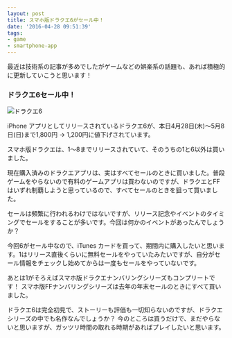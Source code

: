 ```yaml
---
layout: post
title: スマホ版ドラクエ6がセール中！
date: '2016-04-28 09:51:39'
tags:
- game
- smartphone-app
---
```


最近は技術系の記事が多めでしたがゲームなどの娯楽系の話題も、あれば積極的に更新していこうと思います！

### ドラクエ6セール中！
![ドラクエ6](/content/images/2016/04/dq6_app.PNG)

iPhone アプリとしてリリースされているドラクエ6が、本日4月28日(木)〜5月8日(日)まで1,800円 → 1,200円に値下げされています。

スマホ版ドラクエは、1〜8までリリースされていて、そのうちの1と6以外は買いました。

現在購入済みのドラクエアプリは、実はすべてセールのときに買いました。普段ゲームをやらないので有料のゲームアプリは買わないのですが、ドラクエとFFはいずれ制覇しようと思っているので、すべてセールのときを狙って買いました。

セールは頻繁に行われるわけではないですが、リリース記念やイベントのタイミングでセールをすることが多いです。今回は何かのイベントがあったんでしょうか？

今回6がセール中なので、iTunes カードを買って、期間内に購入したいと思います。1はリリース直後くらいに無料セールをやっていたみたいですが、自分がセール情報をチェックし始めてからは一度もセールをやっていないです。

あとは1がそろえばスマホ版ドラクエナンバリングシリーズもコンプリートです！ スマホ版FFナンバリングシリーズは去年の年末セールのときにすべて買いました。

ドラクエ6は完全初見で、ストーリーも評価も一切知らないのですが、ドラクエシリーズの中でも名作なんでしょうか？ 今のところは買うだけで、まだやらないと思いますが、ガッツリ時間の取れる時期があればプレイしたいと思います。